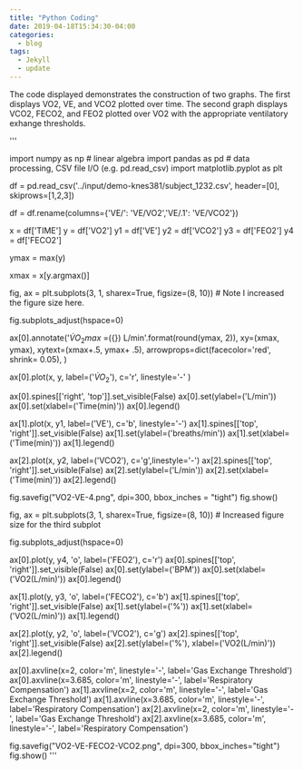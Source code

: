 ```yaml
---
title: "Python Coding"
date: 2019-04-18T15:34:30-04:00
categories:
  - blog
tags:
  - Jekyll
  - update
---
```


The code displayed demonstrates the construction of two graphs. The first displays VO2, VE, and VCO2 plotted over time. The second graph displays VCO2, FECO2, and FEO2 plotted over VO2 with the appropriate ventilatory exhange thresholds. 

'''

import numpy as np # linear algebra
import pandas as pd # data processing, CSV file I/O (e.g. pd.read_csv)
import matplotlib.pyplot as plt


df = pd.read_csv('../input/demo-knes381/subject_1232.csv', header=[0], skiprows=[1,2,3])

df = df.rename(columns={'VE/': 'VE/VO2','VE/.1': 'VE/VCO2'})

x = df['TIME']
y = df['VO2']
y1 = df['VE']
y2 = df['VCO2']
y3 = df['FEO2']
y4 = df['FECO2']
 
ymax = max(y)

xmax = x[y.argmax()]

fig, ax = plt.subplots(3, 1, sharex=True, figsize=(8, 10)) # Note I increased the figure size here.

fig.subplots_adjust(hspace=0)

ax[0].annotate('$\dot VO_2max$ =({}) L/min'.format(round(ymax, 2)), 
               xy=(xmax, ymax), xytext=(xmax+.5, ymax+ .5),
               arrowprops=dict(facecolor='red', shrink= 0.05),
                )

ax[0].plot(x, y, label=('$\dot VO_2$'), c='r', linestyle='-' )

ax[0].spines[['right', 'top']].set_visible(False)
ax[0].set(ylabel=('L/min'))
ax[0].set(xlabel=('Time(min)'))
ax[0].legend()


ax[1].plot(x, y1, label=('VE'), c='b', linestyle='-')
ax[1].spines[['top', 'right']].set_visible(False)
ax[1].set(ylabel=('breaths/min'))
ax[1].set(xlabel=('Time(min)'))
ax[1].legend()


ax[2].plot(x, y2, label=('VCO2'), c='g',linestyle='-')
ax[2].spines[['top', 'right']].set_visible(False)
ax[2].set(ylabel=('L/min'))
ax[2].set(xlabel=('Time(min)'))
ax[2].legend()

fig.savefig("VO2-VE-4.png", dpi=300, bbox_inches = "tight")
fig.show()

fig, ax = plt.subplots(3, 1, sharex=True, figsize=(8, 10))  # Increased figure size for the third subplot

fig.subplots_adjust(hspace=0)

ax[0].plot(y, y4, 'o', label=('FEO2'), c='r')
ax[0].spines[['top', 'right']].set_visible(False)
ax[0].set(ylabel=('BPM'))
ax[0].set(xlabel=('VO2(L/min)'))
ax[0].legend()

ax[1].plot(y, y3, 'o', label=('FECO2'), c='b')
ax[1].spines[['top', 'right']].set_visible(False)
ax[1].set(ylabel=('%'))
ax[1].set(xlabel=('VO2(L/min)'))
ax[1].legend()

ax[2].plot(y, y2, 'o', label=('VCO2'), c='g')
ax[2].spines[['top', 'right']].set_visible(False)
ax[2].set(ylabel=('%'), xlabel=('VO2(L/min)'))
ax[2].legend()

ax[0].axvline(x=2, color='m', linestyle='-', label='Gas Exchange Threshold')
ax[0].axvline(x=3.685, color='m', linestyle='-', label='Respiratory Compensation')
ax[1].axvline(x=2, color='m', linestyle='-', label='Gas Exchange Threshold')
ax[1].axvline(x=3.685, color='m', linestyle='-', label='Respiratory Compensation')
ax[2].axvline(x=2, color='m', linestyle='-', label='Gas Exchange Threshold')
ax[2].axvline(x=3.685, color='m', linestyle='-', label='Respiratory Compensation')

fig.savefig("VO2-VE-FECO2-VCO2.png", dpi=300, bbox_inches="tight")
fig.show()
'''


